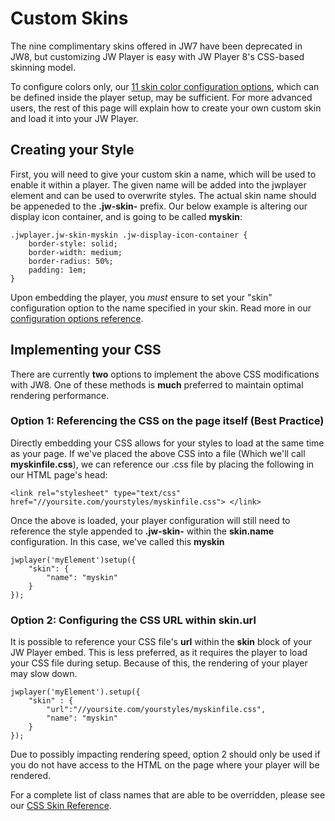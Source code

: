 # Custom Skins

The nine complimentary skins offered in JW7 have been deprecated in JW8, but customizing JW Player is easy with JW Player 8's CSS-based skinning model. 

To configure colors only, our [11 skin color configuration options](../configuration-reference/#skin), which can be defined inside the player setup, may be sufficient. For more advanced users, the rest of this page will explain how to create your own custom skin and load it into your JW Player.

## Creating your Style

First, you will need to give your custom skin a name, which will be used to enable it within a player. The given name will be added into the jwplayer element and can be used to overwrite styles. The actual skin name should be appeneded to the **.jw-skin-** prefix. Our below example is altering our display icon container, and is going to be called **myskin**:

```
.jwplayer.jw-skin-myskin .jw-display-icon-container {
    border-style: solid;
    border-width: medium;
    border-radius: 50%;
    padding: 1em;
}
```

Upon embedding the player, you *must* ensure to set your "skin" configuration option to the name specified in your skin. Read more in our [configuration options reference](../configuration-reference). 

## Implementing your CSS

There are currently **two** options to implement the above CSS modifications with JW8. One of these methods is **much** preferred to maintain optimal rendering performance.

### Option 1: Referencing the CSS on the page itself (Best Practice)

Directly embedding your CSS allows for your styles to load at the same time as your page. If we've placed the above CSS into a file (Which we'll call **myskinfile.css**), we can reference our .css file by placing the following in our HTML page's head:

```
<link rel="stylesheet" type="text/css" href="//yoursite.com/yourstyles/myskinfile.css"> </link>
```

Once the above is loaded, your player configuration will still need to reference the style appended to **.jw-skin-** within the **skin.name** configuration. In this case, we've called this **myskin**

```
jwplayer('myElement')setup({
	"skin": {
	    "name": "myskin"
	}
});
```

### Option 2: Configuring the CSS URL within **skin.url**

It is possible to reference your CSS file's **url** within the **skin** block of your JW Player embed. This is less preferred, as it requires the player to load your CSS file during setup. Because of this, the rendering of your player may slow down.

```
jwplayer('myElement').setup({
	"skin" : {
	    "url":"//yoursite.com/yourstyles/myskinfile.css",
	    "name": "myskin"
	}
});
```

Due to possibly impacting rendering speed, option 2 should only be used if you do not have access to the HTML on the page where your player will be rendered.

For a complete list of class names that are able to be overridden, please see our [CSS Skin Reference](/customization/css-skinning/skins_reference.md).

